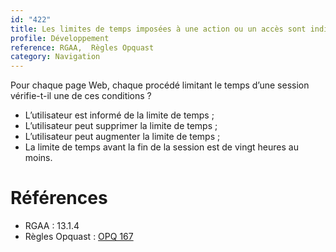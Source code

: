 ```yaml
---
id: "422"
title: Les limites de temps imposées à une action ou un accès sont indiquées et peuvent être modifiées.
profile: Développement
reference: RGAA,  Règles Opquast
category: Navigation
---
```


Pour chaque page Web, chaque procédé limitant le temps d’une session vérifie-t-il une de ces conditions ?
* L’utilisateur est informé de la limite de temps ;
* L’utilisateur peut supprimer la limite de temps ;
* L’utilisateur peut augmenter la limite de temps ;
* La limite de temps avant la fin de la session est de vingt heures au moins.

# Références

*   RGAA : 13.1.4
*  Règles Opquast : [OPQ 167](https://checklists.opquast.com/fr/assurance-qualite-web/les-limites-de-temps-imposees-a-une-action-ou-un-acces-sont-indiquees)